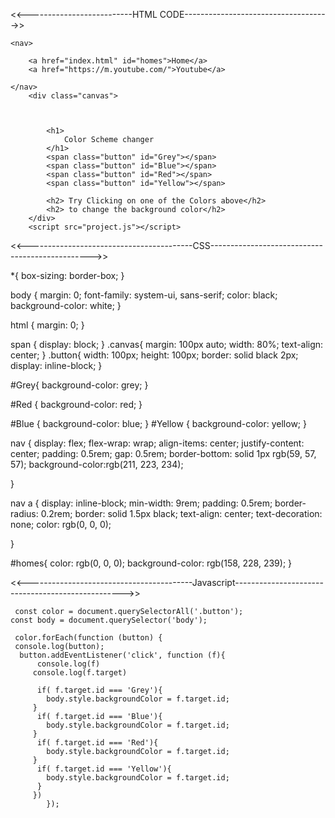 <<--------------------------HTML CODE------------------------------------>>

<!DOCTYPE html>
<html lang="en">
<head>
    <meta charset="UTF-8">
    <meta name="viewport" content="width=device-width, initial-scale=1.0">
    <title>color changer scheme</title>
    <link rel="stylesheet" href="style.css"/>
</head>
<body>
    
    <nav>
       
        <a href="index.html" id="homes">Home</a>
        <a href="https://m.youtube.com/">Youtube</a>
        
    </nav>
        <div class="canvas">

            
            
            <h1>
                Color Scheme changer
            </h1>
            <span class="button" id="Grey"></span>
            <span class="button" id="Blue"></span>
            <span class="button" id="Red"></span>
            <span class="button" id="Yellow"></span>

            <h2> Try Clicking on one of the Colors above</h2>
            <h2> to change the background color</h2>
        </div>
        <script src="project.js"></script>
        
    
</body>
</html>




<<-----------------------------------------CSS------------------------------------------------>>

 *{
   box-sizing: border-box;
}

body {
   margin: 0;
   font-family: system-ui, sans-serif;
   color: black;
   background-color: white;
 }

 
html {
    margin: 0;
}

 span {
    display: block;
 }
 .canvas{
    margin: 100px auto;
    width: 80%;
    text-align: center;
 }
 .button{
    width: 100px;
    height: 100px;
    border: solid black 2px;
    display: inline-block;
 }

 #Grey{
    background-color: grey;
 }

 #Red {
    background-color: red;
 }

 #Blue {
    background-color: blue;
 }
 #Yellow {
    background-color: yellow;
 }

 nav {
   display: flex;
   flex-wrap: wrap;
   align-items: center;
   justify-content: center;
   padding: 0.5rem;
   gap: 0.5rem;
   border-bottom: solid 1px rgb(59, 57, 57);
   background-color:rgb(211, 223, 234);

 }
    
  nav a {
   display: inline-block;
   min-width: 9rem;
   padding: 0.5rem;
   border-radius: 0.2rem;
   border: solid 1.5px black;
   text-align: center;
   text-decoration: none;
   color: rgb(0, 0, 0);


  }

  #homes{
   color: rgb(0, 0, 0);
   background-color: rgb(158, 228, 239);
  }
    



<<-----------------------------------------Javascript-------------------------------------------------->>

     const color = document.querySelectorAll('.button');
    const body = document.querySelector('body');

     color.forEach(function (button) {
     console.log(button);
      button.addEventListener('click', function (f){
          console.log(f)
         console.log(f.target)
     
          if( f.target.id === 'Grey'){
            body.style.backgroundColor = f.target.id;
         }
          if( f.target.id === 'Blue'){
            body.style.backgroundColor = f.target.id;
         }
          if( f.target.id === 'Red'){
            body.style.backgroundColor = f.target.id;
         }
          if( f.target.id === 'Yellow'){
            body.style.backgroundColor = f.target.id;
          }
         })
            });